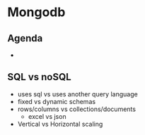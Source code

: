 # Mongodb

## Agenda

*

## SQL vs noSQL

* uses sql vs uses another query language
* fixed vs dynamic schemas
* rows/columns vs collections/documents
  * excel vs json
* Vertical vs Horizontal scaling
